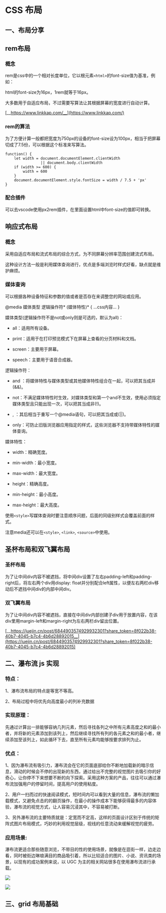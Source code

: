 # CSS 布局
## 一、布局分享

## rem布局

### 概念

rem是css中的一个相对长度单位，它以根元素`<html>`的font-size值为基准，例如：

html的font-size为16px，1rem就等于16px。

大多数用于自适应布局，不过需要写算法让其根据屏幕的宽度进行自动计算。

[__https://www.linkkap.com/__](https://www.linkkap.com/)

### rem的算法

为了方便计算一般都把宽度为750px的设备的font-size设为100px，相当于把屏幕切成了7.5份，可以根据这个标准来写算法。

```text
function() {
	let width = document.documentElement.clientWidth 
				|| document.body.clientWidth
    if (width >= 600) {
		width = 600
    }
	document.documentElement.style.fontSize = width / 7.5 + 'px'
}
```

### 配合插件

可以去vscode使用px2rem插件，在里面设置html中font-size的值即可转换。

## 响应式布局

### 概念

采用自适应布局和流式布局的综合方式，为不同屏幕分辨率范围创建流式布局。

这种设计方法一般是利用媒体查询进行，优点是多端浏览时样式好看，缺点就是维护麻烦。

### 媒体查询

可以根据各种设备特征和参数的值或者是否存在来调整您的网站或应用。

@media 媒体类型 逻辑操作符*  (媒体特性)* { ...css内容... }

媒体类型(逻辑操作符不是not或only则是可选的，默认为all)：

- all：适用所有设备。

- print：适用于在打印预览模式下在屏幕上查看的分页材料和文档。

- screen：主要用于屏幕。

- speech：主要用于语音合成器。

逻辑操作符：

- and ：将媒体特性与媒体类型或其他媒体特性组合在一起，可以把其当成并(&&)。

- not：不满足媒体特性时生效，对媒体类型和第一个and不生效，使用必须指定媒体类型且只能出现一次，可以把其当成非(!)。

- , ：其后相当于重写一个@media语句，可以把其当成或(||)。

- only：可防止旧版浏览器应用指定的样式，这些浏览器不支持带媒体特性的媒体查询。

媒体特性：

- width：精确宽度。

- min-width：最小宽度。

- max-width：最大宽度。

- height：精确高度。

- min-height：最小高度。

- max-height：最大高度。

使用`<style>`写媒体查询时要注意顺序问题，后面的同级别样式会覆盖前面的样式。

注意media还可以在`<style>`, `<link>`, `<source>`中使用。

## 圣杯布局和双飞翼布局

### 圣杯布局

为了让中间div内容不被遮挡，将中间div设置了左右padding-left和padding-right后，将左右两个div用display: float并分别配合left属性，以便左右两栏div移动后不遮挡中间div的内部中间div。

### 双飞翼布局

为了让中间div内容不被遮挡，直接在中间div内部创建子div用于放置内容，在该div里用margin-left和margin-right为左右两栏div留出位置。

[__https://juejin.cn/post/6844903574929932301?share_token=8f022b38-40b7-4045-b7c4-4b6d28892015__](https://juejin.cn/post/6844903574929932301?share_token=8f022b38-40b7-4045-b7c4-4b6d28892015)

## 二、瀑布流 js 实现

### 特点：

1、瀑布流布局的特点是等宽不等高。

2、布局过程中将优先向高度最小的列补充数据

### **实现原理：**

先通过计算出一排能够容纳几列元素，然后寻找各列之中所有元素高度之和的最小者，并将新的元素添加到该列上，然后继续寻找所有列的各元素之和的最小者，继续添加至该列上，如此循环下去，直至所有元素均能够按要求排列为止。

### **优点**：

1、因为瀑布流有吸引力，瀑布流会在它的页面底部给你不断地加载新的暗示信息，滑动的时候会不停的出现新的东西，通过给出不完整的视觉图片去吸引你的好奇心，让你停不下来想要不断的向下探索。采用这种方案的产品，往往可以通过瀑布流加强用户的停留时间，提高用户的使用粘度。



2、用户一扫而过的快速阅读模式，短时间内可以看到大量的信息，瀑布流的懒加载模式，又避免点击的的翻页操作，在最小的操作成本下能够获得最多的内容体验，瀑布流的视觉方式，让人容易沉浸其中，不容易被打断。



3、另外瀑布流的主要特质就是：定宽而不定高，这样的页面设计区别于传统的矩阵式图片布局模式，巧妙的利用视觉层级，视线的任意流动来缓解视觉的疲劳。

### 应用场景:

瀑布流更适合那些随意浏览，不带目的性的使用场景，就像是在逛街一样，边走边看，同时被街边琳琅满目的商品吸引着，所以比较适合的图片、小说、资讯类的场景，以现有的成功案例来说，以 UGC 为主的相关网站很多在使用瀑布流进行承载。

![](https://tcs-devops.aliyuncs.com/storage/112b6959c813268bbe10c04ec2644b3375f7?Signature=eyJhbGciOiJIUzI1NiIsInR5cCI6IkpXVCJ9.eyJBcHBJRCI6IjVlNzQ4MmQ2MjE1MjJiZDVjN2Y5YjMzNSIsIl9hcHBJZCI6IjVlNzQ4MmQ2MjE1MjJiZDVjN2Y5YjMzNSIsIl9vcmdhbml6YXRpb25JZCI6IiIsImV4cCI6MTY1MjUwMTM1NSwiaWF0IjoxNjUxODk2NTU1LCJyZXNvdXJjZSI6Ii9zdG9yYWdlLzExMmI2OTU5YzgxMzI2OGJiZTEwYzA0ZWMyNjQ0YjMzNzVmNyJ9.XSKeSt6PiyssIqk3CtkHHl1i8Frwd3VpzTc1LIqKXSQ&download=001LhvRkzy7yqD1BozJ8f.jpg "")

![](https://tcs-devops.aliyuncs.com/storage/112b54d2720421341797cf34327f495a12b5?Signature=eyJhbGciOiJIUzI1NiIsInR5cCI6IkpXVCJ9.eyJBcHBJRCI6IjVlNzQ4MmQ2MjE1MjJiZDVjN2Y5YjMzNSIsIl9hcHBJZCI6IjVlNzQ4MmQ2MjE1MjJiZDVjN2Y5YjMzNSIsIl9vcmdhbml6YXRpb25JZCI6IiIsImV4cCI6MTY1MjUwMTM1NSwiaWF0IjoxNjUxODk2NTU1LCJyZXNvdXJjZSI6Ii9zdG9yYWdlLzExMmI1NGQyNzIwNDIxMzQxNzk3Y2YzNDMyN2Y0OTVhMTJiNSJ9.8Ulez7Oz-8vBHBNfc6KEQdXpCFMB6RMf0VMvKyh02ug&download=001LhvRkzy7yqAYoKNpaf.jpg "")



## 三、grid 布局基础



